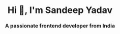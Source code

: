 <h1 align="center">Hi 👋, I'm Sandeep Yadav</h1>
<h3 align="center">A passionate frontend developer from India</h3>


